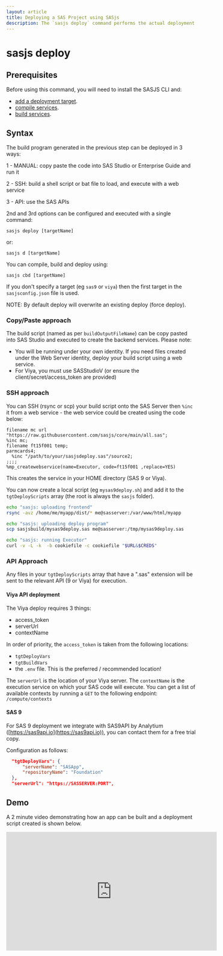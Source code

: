 ```yaml
---
layout: article
title: Deploying a SAS Project using SASjs
description: The `sasjs deploy` command performs the actual deployment of a SASjs project into SAS 9 or Viya
---
```


sasjs deploy
====================

## Prerequisites

Before using this command, you will need to install the SASJS CLI and:

* [add a deployment target](/add).
* [compile services](/compile).
* [build services](/build).

## Syntax

The build program generated in the previous step can be deployed in 3 ways:

1 - MANUAL: copy paste the code into SAS Studio or Enterprise Guide and run it

2 - SSH: build a shell script or bat file to load, and execute with a web service

3 - API: use the SAS APIs

2nd and 3rd options can be configured and executed with a single command:

```
sasjs deploy [targetName]
```
or:
```
sasjs d [targetName]
```

You can compile, build and deploy using:
```
sasjs cbd [targetName]
```
If you don't specify a target (eg `sas9` or `viya`) then the first target in the `sasjsconfig.json` file is used.

NOTE: By default deploy will overwrite an existing deploy (force deploy).

### Copy/Paste approach
The build script (named as per `buildOutputFileName`) can be copy pasted into SAS Studio and executed to create the backend services.  Please note:

* You will be running under your own identity.  If you need files created under the Web Server identity, deploy your build script using a web service.
* For Viya, you must use SASStudioV (or ensure the client/secret/access_token are provided)

### SSH approach
You can SSH (rsync or scp) your build script onto the SAS Server then `%inc` it from a web service - the web service could be created using the code below:

```sas
filename mc url "https://raw.githubusercontent.com/sasjs/core/main/all.sas";
%inc mc;
filename ft15f001 temp;
parmcards4;
  %inc "/path/to/your/sasjsdeploy.sas"/source2;
;;;;
%mp_createwebservice(name=Executor, code=ft15f001 ,replace=YES)
```
This creates the service in your HOME directory (SAS 9 or Viya).

You can now create a local script (eg `mysas9deploy.sh`) and add it to the `tgtDeployScripts` array (the root is always the `sasjs` folder).

```Bash
echo "sasjs: uploading frontend"
rsync -avz /home/me/myapp/dist/* me@sasserver:/var/www/html/myapp

echo "sasjs: uploading deploy program"
scp sasjsbuild/mysas9deploy.sas me@sasserver:/tmp/mysas9deploy.sas

echo "sasjs: running Executor"
curl -v -L -k  -b cookiefile -c cookiefile "$URL&$CREDS"
```

### API Approach

Any files in your `tgtDeployScripts` array that have a ".sas" extension will be sent to the relevant API (9 or Viya) for execution.

#### Viya API deployment
The Viya deploy requires 3 things:

* access_token
* serverUrl
* contextName

In order of priority, the `access_token` is taken from the following locations:

* `tgtDeployVars`
* `tgtBuildVars`
* the `.env` file.  This is the preferred / recommended location!

The `serverUrl` is the location of your Viya server.  The `contextName` is the execution service on which your SAS code will execute.  You can get a list of available contexts by running a `GET` to the following endpoint:  `/compute/contexts`

#### SAS 9
For SAS 9 deployment we integrate with SAS9API by Analytium ([https://sas9api.io](https://sas9api.io)), you can contact them for a free trial copy.

Configuration as follows:

```JSON
  "tgtDeployVars": {
      "serverName": "SASApp",
      "repositoryName": "Foundation"
  },
  "serverUrl": "https://SASSERVER:PORT",
```

Demo
---------------------

A 2 minute video demonstrating how an app can be built and a deployment script created is shown below.

<iframe width="560" height="315" src="https://www.youtube.com/embed/hUpBqExNec4" frameborder="0" allow="accelerometer; autoplay; encrypted-media; gyroscope; picture-in-picture" allowfullscreen></iframe>

